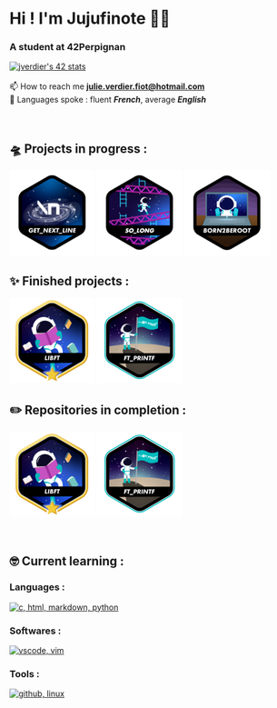 # Hi ! I'm Jujufinote 👋😁

### A student at 42Perpignan

[![jverdier's 42 stats](https://badge42.coday.fr/api/v2/clvl7hc663667901p4cqxipfq5/stats?cursusId=21&coalitionId=318)](https://github.com/Coday-meric/badge42)
<br>
<br>📫 How to reach me **julie.verdier.fiot@hotmail.com** 
<br>👅 Languages spoke : fluent ***French***, average ***English***
<br>
<br>
<br>

## 🛸 Projects in progress :
<img alt="badge of get_next_line" src="https://github.com/Jujufinote/42_badges_and_covers/blob/main/badges/get_next_linen.png"/> <img alt="badge of so_long" src="https://github.com/Jujufinote/42_badges_and_covers/blob/main/badges/so_longn.png"/> <img alt="badge of born2beroot" src="https://github.com/Jujufinote/42_badges_and_covers/blob/main/badges/born2berootn.png"/>

## ✨ Finished projects :
<img alt="badge of libft with bonus" src="https://github.com/Jujufinote/42_badges_and_covers/blob/main/badges/libftm.png"/> <img alt="badge of ft_printf" src="https://github.com/Jujufinote/42_badges_and_covers/blob/main/badges/ft_printfe.png"/>

## ✏️ Repositories in completion :
<img alt="badge of libft with bonus" src="https://github.com/Jujufinote/42_badges_and_covers/blob/main/badges/libftm.png"/> <img alt="badge of ft_printf" src="https://github.com/Jujufinote/42_badges_and_covers/blob/main/badges/ft_printfe.png"/>
<br>
<br>
<br>

## 🤓 Current learning :
### Languages :
[![c, html, markdown, python](https://skillicons.dev/icons?i=c,html,markdown,python)](https://skillicons.dev)
<br>

### Softwares :
[![vscode, vim](https://skillicons.dev/icons?i=vscode,vim)](https://skillicons.dev)
<br>

### Tools :
[![github, linux](https://skillicons.dev/icons?i=github,linux)](https://skillicons.dev)
<br>

<!---
Jujufinote/Jujufinote is a ✨ special ✨ repository because its `README.md` (this file) appears on your GitHub profile.
You can click the Preview link to take a look at your changes.
--->
